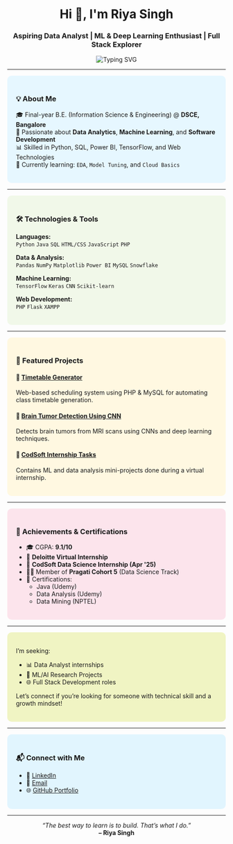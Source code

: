 <h1 align="center">Hi 👋, I'm Riya Singh</h1>
<h3 align="center">Aspiring Data Analyst | ML & Deep Learning Enthusiast | Full Stack Explorer</h3>

<p align="center">
  <img src="https://readme-typing-svg.demolab.com?font=Fira+Code&pause=1000&center=true&vCenter=true&width=440&lines=B.E.+Student+%7C+ISE+@DSCE;Data+Science+%7C+Python+%7C+SQL+%7C+ML;Building+AI+%2B+Web+projects+that+solve+real+problems" alt="Typing SVG" />
</p>

---

<div style="background-color:#e6f7ff; padding: 20px; border-radius: 10px;">
  
### 💡 About Me

🎓 Final-year B.E. (Information Science & Engineering) @ **DSCE, Bangalore**  
💼 Passionate about **Data Analytics**, **Machine Learning**, and **Software Development**  
📊 Skilled in Python, SQL, Power BI, TensorFlow, and Web Technologies  
🌱 Currently learning: `EDA`, `Model Tuning`, and `Cloud Basics`

</div>

---

<div style="background-color:#f1f8e9; padding: 20px; border-radius: 10px;">

### 🛠️ Technologies & Tools

**Languages:**  
`Python` `Java` `SQL` `HTML/CSS` `JavaScript` `PHP`

**Data & Analysis:**  
`Pandas` `NumPy` `Matplotlib` `Power BI` `MySQL` `Snowflake`

**Machine Learning:**  
`TensorFlow` `Keras` `CNN` `Scikit-learn`

**Web Development:**  
`PHP` `Flask` `XAMPP`


</div>

---

<div style="background-color:#fff8e1; padding: 20px; border-radius: 10px;">

### 🚀 Featured Projects

#### 📅 [Timetable Generator](https://github.com/riya1o1/Timetable-generator)  
Web-based scheduling system using PHP & MySQL for automating class timetable generation.

#### 🧠 [Brain Tumor Detection Using CNN](https://github.com/riya1o1/Brain-Tumor-Detection-Using-CNN)  
Detects brain tumors from MRI scans using CNNs and deep learning techniques.

#### 📁 [CodSoft Internship Tasks](https://github.com/riya1o1/CodSoft-DataScience)  
Contains ML and data analysis mini-projects done during a virtual internship.

</div>

---

<div style="background-color:#fce4ec; padding: 20px; border-radius: 10px;">

### 🏅 Achievements & Certifications

- 🎓 CGPA: **9.1/10**  
- 💼 **Deloitte Virtual Internship**  
- 💼 **CodSoft Data Science Internship (Apr '25)**  
- 👩‍💻 Member of **Pragati Cohort 5** (Data Science Track)  
- 📜 Certifications:
  - Java (Udemy)
  - Data Analysis (Udemy)
  - Data Mining (NPTEL)

</div>

---

<div style="background-color:#f0f4c3; padding: 20px; border-radius: 10px;">

I’m seeking:
- 📊 Data Analyst internships  
- 🧠 ML/AI Research Projects  
- 🌐 Full Stack Development roles

Let’s connect if you’re looking for someone with technical skill and a growth mindset!

</div>

---

<div style="background-color:#e1f5fe; padding: 20px; border-radius: 10px;">

### 📬 Connect with Me

- 💼 [LinkedIn](https://linkedin.com/in/riya-singh-8682b4261)
- 📧 [Email](mailto:mailriya1o1@gmail.com)
- 🌐 [GitHub Portfolio](https://github.com/riya1o1)

</div>

---

<p align="center">
  <i>“The best way to learn is to build. That’s what I do.”</i><br>
  <b>– Riya Singh</b>
</p>

